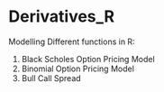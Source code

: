 # Derivatives_R

Modelling Different functions in R:

1. Black Scholes Option Pricing Model 
2. Binomial Option Pricing Model 
3. Bull Call Spread 
